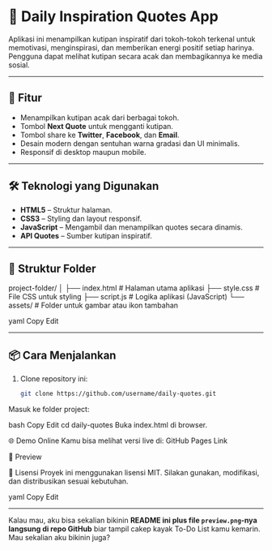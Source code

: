 # 📜 Daily Inspiration Quotes App

Aplikasi ini menampilkan kutipan inspiratif dari tokoh-tokoh terkenal untuk memotivasi, menginspirasi, dan memberikan energi positif setiap harinya.  
Pengguna dapat melihat kutipan secara acak dan membagikannya ke media sosial.

---

## 🚀 Fitur
- Menampilkan kutipan acak dari berbagai tokoh.
- Tombol **Next Quote** untuk mengganti kutipan.
- Tombol share ke **Twitter**, **Facebook**, dan **Email**.
- Desain modern dengan sentuhan warna gradasi dan UI minimalis.
- Responsif di desktop maupun mobile.

---

## 🛠️ Teknologi yang Digunakan
- **HTML5** – Struktur halaman.
- **CSS3** – Styling dan layout responsif.
- **JavaScript** – Mengambil dan menampilkan quotes secara dinamis.
- **API Quotes** – Sumber kutipan inspiratif.

---

## 📂 Struktur Folder
project-folder/
│
├── index.html # Halaman utama aplikasi
├── style.css # File CSS untuk styling
├── script.js # Logika aplikasi (JavaScript)
└── assets/ # Folder untuk gambar atau ikon tambahan

yaml
Copy
Edit

---

## 📦 Cara Menjalankan
1. Clone repository ini:
   ```bash
   git clone https://github.com/username/daily-quotes.git
Masuk ke folder project:

bash
Copy
Edit
cd daily-quotes
Buka index.html di browser.

🌐 Demo Online
Kamu bisa melihat versi live di:
GitHub Pages Link

📸 Preview

📄 Lisensi
Proyek ini menggunakan lisensi MIT.
Silakan gunakan, modifikasi, dan distribusikan sesuai kebutuhan.

yaml
Copy
Edit

---

Kalau mau, aku bisa sekalian bikinin **README ini plus file `preview.png`-nya langsung di repo GitHub** biar tampil cakep kayak To-Do List kamu kemarin.  
Mau sekalian aku bikinin juga?
